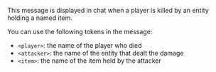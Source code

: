 This message is displayed in chat when a player is killed by an entity holding a named item.

You can use the following tokens in the message:

- `<player>`: the name of the player who died
- `<attacker>`: the name of the entity that dealt the damage
- `<item>`: the name of the item held by the attacker